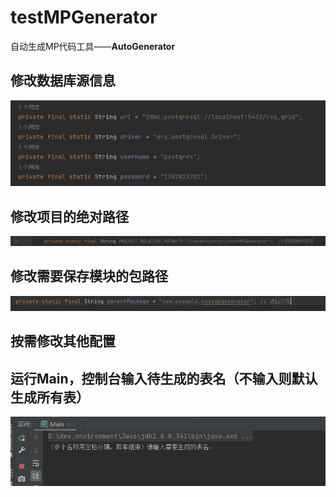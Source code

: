 # testMPGenerator
自动生成MP代码工具——**AutoGenerator**

## 修改数据库源信息
![img_3.png](img_3.png)

## 修改项目的绝对路径
![img.png](img.png)

## 修改需要保存模块的包路径
![img_5.png](img_5.png)

## 按需修改其他配置

## 运行Main，控制台输入待生成的表名（不输入则默认生成所有表）
![img_6.png](img_6.png)
